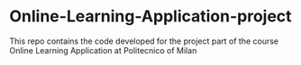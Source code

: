 # Online-Learning-Application-project
This repo contains the code developed for the project part of the course Online Learning Application at Politecnico of Milan
